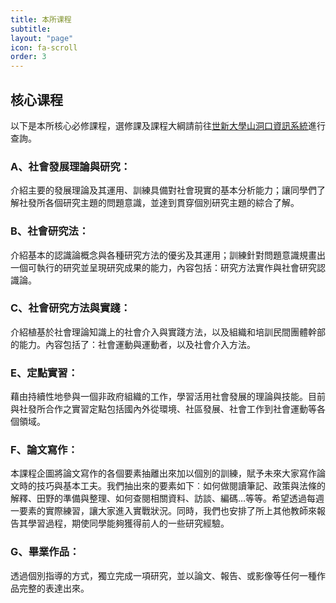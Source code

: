 ```yaml
---
title: 本所课程
subtitle: 
layout: "page"
icon: fa-scroll
order: 3
---
```


## 核心课程

以下是本所核心必修課程，選修課及課程大綱請前往[世新大學山洞口資訊系統](https://ap2.shu.edu.tw/STU1/Index.aspx)進行查詢。

### A、社會發展理論與研究：

介紹主要的發展理論及其運用、訓練具備對社會現實的基本分析能力；讓同學們了解社發所各個研究主題的問題意識，並達到貫穿個別研究主題的綜合了解。

### B、社會研究法：

介紹基本的認識論概念與各種研究方法的優劣及其運用；訓練針對問題意識規畫出一個可執行的研究並呈現研究成果的能力，內容包括：研究方法實作與社會研究認識論。

### C、社會研究方法與實踐：

介紹植基於社會理論知識上的社會介入與實踐方法，以及組織和培訓民間團體幹部的能力。內容包括了：社會運動與運動者，以及社會介入方法。

### E、定點實習： 

藉由持續性地參與一個非政府組織的工作，學習活用社會發展的理論與技能。目前與社發所合作之實習定點包括國內外從環境、社區發展、社會工作到社會運動等各個領域。

### F、論文寫作：

本課程企圖將論文寫作的各個要素抽離出來加以個別的訓練，賦予未來大家寫作論文時的技巧與基本工夫。我們抽出來的要素如下︰如何做閱讀筆記、政策與法條的解釋、田野的準備與整理、如何查閱相關資料、訪談、編碼…等等。希望透過每週一要素的實際練習，讓大家進入實戰狀況。同時，我們也安排了所上其他教師來報告其學習過程，期使同學能夠獲得前人的一些研究經驗。

### G、畢業作品：

透過個別指導的方式，獨立完成一項研究，並以論文、報告、或影像等任何一種作品完整的表達出來。
